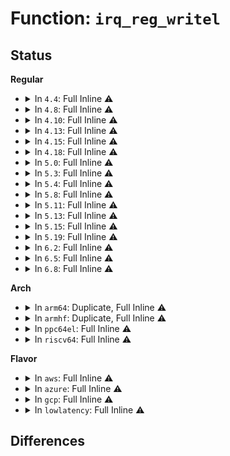 # Function: <code>irq_reg_writel</code>

## Status
<b>Regular</b>
<ul>
<li>
<details>
<summary>In <code>4.4</code>: Full Inline ⚠️</summary>

**Collision:** Unique Static

**Inline:** Full

**Transformation:** False

**Instances:**

```
In kernel/irq/generic-chip.c (ffffffff810df072)
Location: include/linux/irq.h:919
Inline: True
Inline callers:
  - kernel/irq/generic-chip.c:irq_gc_mask_set_bit
  - kernel/irq/generic-chip.c:irq_gc_mask_clr_bit
  - kernel/irq/generic-chip.c:irq_gc_ack_set_bit
  - kernel/irq/generic-chip.c:irq_gc_mask_disable_reg
  - kernel/irq/generic-chip.c:irq_gc_unmask_enable_reg
  - kernel/irq/generic-chip.c:irq_gc_ack_clr_bit
  - kernel/irq/generic-chip.c:irq_gc_mask_disable_reg_and_ack
  - kernel/irq/generic-chip.c:irq_gc_mask_disable_reg_and_ack
  - kernel/irq/generic-chip.c:irq_gc_eoi
```
</details>
</li>
<li>
<details>
<summary>In <code>4.8</code>: Full Inline ⚠️</summary>

**Collision:** Unique Static

**Inline:** Full

**Transformation:** False

**Instances:**

```
In kernel/irq/generic-chip.c (ffffffff810e55d0)
Location: include/linux/irq.h:958
Inline: True
Inline callers:
  - kernel/irq/generic-chip.c:irq_gc_eoi
  - kernel/irq/generic-chip.c:irq_gc_mask_disable_reg_and_ack
  - kernel/irq/generic-chip.c:irq_gc_mask_disable_reg_and_ack
  - kernel/irq/generic-chip.c:irq_gc_ack_clr_bit
  - kernel/irq/generic-chip.c:irq_gc_ack_set_bit
  - kernel/irq/generic-chip.c:irq_gc_unmask_enable_reg
  - kernel/irq/generic-chip.c:irq_gc_mask_clr_bit
  - kernel/irq/generic-chip.c:irq_gc_mask_set_bit
  - kernel/irq/generic-chip.c:irq_gc_mask_disable_reg
```
</details>
</li>
<li>
<details>
<summary>In <code>4.10</code>: Full Inline ⚠️</summary>

**Collision:** Unique Static

**Inline:** Full

**Transformation:** False

**Instances:**

```
In kernel/irq/generic-chip.c (ffffffff810ebee0)
Location: include/linux/irq.h:983
Inline: True
Inline callers:
  - kernel/irq/generic-chip.c:irq_gc_eoi
  - kernel/irq/generic-chip.c:irq_gc_mask_disable_reg_and_ack
  - kernel/irq/generic-chip.c:irq_gc_mask_disable_reg_and_ack
  - kernel/irq/generic-chip.c:irq_gc_ack_clr_bit
  - kernel/irq/generic-chip.c:irq_gc_ack_set_bit
  - kernel/irq/generic-chip.c:irq_gc_unmask_enable_reg
  - kernel/irq/generic-chip.c:irq_gc_mask_clr_bit
  - kernel/irq/generic-chip.c:irq_gc_mask_set_bit
  - kernel/irq/generic-chip.c:irq_gc_mask_disable_reg
```
</details>
</li>
<li>
<details>
<summary>In <code>4.13</code>: Full Inline ⚠️</summary>

**Collision:** Unique Static

**Inline:** Full

**Transformation:** False

**Instances:**

```
In kernel/irq/generic-chip.c (ffffffff810eb780)
Location: include/linux/irq.h:1096
Inline: True
Inline callers:
  - kernel/irq/generic-chip.c:irq_gc_eoi
  - kernel/irq/generic-chip.c:irq_gc_mask_disable_reg_and_ack
  - kernel/irq/generic-chip.c:irq_gc_mask_disable_reg_and_ack
  - kernel/irq/generic-chip.c:irq_gc_ack_clr_bit
  - kernel/irq/generic-chip.c:irq_gc_ack_set_bit
  - kernel/irq/generic-chip.c:irq_gc_unmask_enable_reg
  - kernel/irq/generic-chip.c:irq_gc_mask_clr_bit
  - kernel/irq/generic-chip.c:irq_gc_mask_set_bit
  - kernel/irq/generic-chip.c:irq_gc_mask_disable_reg
```
</details>
</li>
<li>
<details>
<summary>In <code>4.15</code>: Full Inline ⚠️</summary>

**Collision:** Unique Static

**Inline:** Full

**Transformation:** False

**Instances:**

```
In kernel/irq/generic-chip.c (ffffffff810f3cf0)
Location: include/linux/irq.h:1125
Inline: True
Inline callers:
  - kernel/irq/generic-chip.c:irq_gc_eoi
  - kernel/irq/generic-chip.c:irq_gc_mask_disable_and_ack_set
  - kernel/irq/generic-chip.c:irq_gc_mask_disable_and_ack_set
  - kernel/irq/generic-chip.c:irq_gc_ack_clr_bit
  - kernel/irq/generic-chip.c:irq_gc_ack_set_bit
  - kernel/irq/generic-chip.c:irq_gc_unmask_enable_reg
  - kernel/irq/generic-chip.c:irq_gc_mask_clr_bit
  - kernel/irq/generic-chip.c:irq_gc_mask_set_bit
  - kernel/irq/generic-chip.c:irq_gc_mask_disable_reg
```
</details>
</li>
<li>
<details>
<summary>In <code>4.18</code>: Full Inline ⚠️</summary>

**Collision:** Unique Static

**Inline:** Full

**Transformation:** False

**Instances:**

```
In kernel/irq/generic-chip.c (ffffffff810fc0e0)
Location: include/linux/irq.h:1127
Inline: True
Inline callers:
  - kernel/irq/generic-chip.c:irq_gc_eoi
  - kernel/irq/generic-chip.c:irq_gc_mask_disable_and_ack_set
  - kernel/irq/generic-chip.c:irq_gc_mask_disable_and_ack_set
  - kernel/irq/generic-chip.c:irq_gc_ack_clr_bit
  - kernel/irq/generic-chip.c:irq_gc_ack_set_bit
  - kernel/irq/generic-chip.c:irq_gc_unmask_enable_reg
  - kernel/irq/generic-chip.c:irq_gc_mask_clr_bit
  - kernel/irq/generic-chip.c:irq_gc_mask_set_bit
  - kernel/irq/generic-chip.c:irq_gc_mask_disable_reg
```
</details>
</li>
<li>
<details>
<summary>In <code>5.0</code>: Full Inline ⚠️</summary>

**Collision:** Unique Static

**Inline:** Full

**Transformation:** False

**Instances:**

```
In kernel/irq/generic-chip.c (ffffffff811078b0)
Location: include/linux/irq.h:1129
Inline: True
Inline callers:
  - kernel/irq/generic-chip.c:irq_gc_eoi
  - kernel/irq/generic-chip.c:irq_gc_mask_disable_and_ack_set
  - kernel/irq/generic-chip.c:irq_gc_mask_disable_and_ack_set
  - kernel/irq/generic-chip.c:irq_gc_ack_clr_bit
  - kernel/irq/generic-chip.c:irq_gc_ack_set_bit
  - kernel/irq/generic-chip.c:irq_gc_unmask_enable_reg
  - kernel/irq/generic-chip.c:irq_gc_mask_clr_bit
  - kernel/irq/generic-chip.c:irq_gc_mask_set_bit
  - kernel/irq/generic-chip.c:irq_gc_mask_disable_reg
```
</details>
</li>
<li>
<details>
<summary>In <code>5.3</code>: Full Inline ⚠️</summary>

**Collision:** Unique Static

**Inline:** Full

**Transformation:** False

**Instances:**

```
In kernel/irq/generic-chip.c (ffffffff81110e6b)
Location: include/linux/irq.h:1142
Inline: True
Inline callers:
  - kernel/irq/generic-chip.c:irq_gc_eoi
  - kernel/irq/generic-chip.c:irq_gc_mask_disable_and_ack_set
  - kernel/irq/generic-chip.c:irq_gc_mask_disable_and_ack_set
  - kernel/irq/generic-chip.c:irq_gc_ack_clr_bit
  - kernel/irq/generic-chip.c:irq_gc_ack_set_bit
  - kernel/irq/generic-chip.c:irq_gc_unmask_enable_reg
  - kernel/irq/generic-chip.c:irq_gc_mask_clr_bit
  - kernel/irq/generic-chip.c:irq_gc_mask_set_bit
  - kernel/irq/generic-chip.c:irq_gc_mask_disable_reg
```
</details>
</li>
<li>
<details>
<summary>In <code>5.4</code>: Full Inline ⚠️</summary>

**Collision:** Unique Static

**Inline:** Full

**Transformation:** False

**Instances:**

```
In kernel/irq/generic-chip.c (ffffffff8111d0cb)
Location: include/linux/irq.h:1160
Inline: True
Inline callers:
  - kernel/irq/generic-chip.c:irq_gc_eoi
  - kernel/irq/generic-chip.c:irq_gc_mask_disable_and_ack_set
  - kernel/irq/generic-chip.c:irq_gc_mask_disable_and_ack_set
  - kernel/irq/generic-chip.c:irq_gc_ack_clr_bit
  - kernel/irq/generic-chip.c:irq_gc_ack_set_bit
  - kernel/irq/generic-chip.c:irq_gc_unmask_enable_reg
  - kernel/irq/generic-chip.c:irq_gc_mask_clr_bit
  - kernel/irq/generic-chip.c:irq_gc_mask_set_bit
  - kernel/irq/generic-chip.c:irq_gc_mask_disable_reg
```
</details>
</li>
<li>
<details>
<summary>In <code>5.8</code>: Full Inline ⚠️</summary>

**Collision:** Unique Static

**Inline:** Full

**Transformation:** False

**Instances:**

```
In kernel/irq/generic-chip.c (ffffffff811293f8)
Location: include/linux/irq.h:1190
Inline: True
Inline callers:
  - kernel/irq/generic-chip.c:irq_gc_eoi
  - kernel/irq/generic-chip.c:irq_gc_mask_disable_and_ack_set
  - kernel/irq/generic-chip.c:irq_gc_mask_disable_and_ack_set
  - kernel/irq/generic-chip.c:irq_gc_ack_clr_bit
  - kernel/irq/generic-chip.c:irq_gc_ack_set_bit
  - kernel/irq/generic-chip.c:irq_gc_unmask_enable_reg
  - kernel/irq/generic-chip.c:irq_gc_mask_clr_bit
  - kernel/irq/generic-chip.c:irq_gc_mask_set_bit
  - kernel/irq/generic-chip.c:irq_gc_mask_disable_reg
```
</details>
</li>
<li>
<details>
<summary>In <code>5.11</code>: Full Inline ⚠️</summary>

**Collision:** Unique Static

**Inline:** Full

**Transformation:** False

**Instances:**

```
In kernel/irq/generic-chip.c (ffffffff81124cc8)
Location: include/linux/irq.h:1195
Inline: True
Inline callers:
  - kernel/irq/generic-chip.c:irq_gc_eoi
  - kernel/irq/generic-chip.c:irq_gc_mask_disable_and_ack_set
  - kernel/irq/generic-chip.c:irq_gc_mask_disable_and_ack_set
  - kernel/irq/generic-chip.c:irq_gc_ack_clr_bit
  - kernel/irq/generic-chip.c:irq_gc_ack_set_bit
  - kernel/irq/generic-chip.c:irq_gc_unmask_enable_reg
  - kernel/irq/generic-chip.c:irq_gc_mask_clr_bit
  - kernel/irq/generic-chip.c:irq_gc_mask_set_bit
  - kernel/irq/generic-chip.c:irq_gc_mask_disable_reg
```
</details>
</li>
<li>
<details>
<summary>In <code>5.13</code>: Full Inline ⚠️</summary>

**Collision:** Unique Static

**Inline:** Full

**Transformation:** False

**Instances:**

```
In kernel/irq/generic-chip.c (ffffffff81125088)
Location: include/linux/irq.h:1197
Inline: True
Inline callers:
  - kernel/irq/generic-chip.c:irq_gc_eoi
  - kernel/irq/generic-chip.c:irq_gc_mask_disable_and_ack_set
  - kernel/irq/generic-chip.c:irq_gc_mask_disable_and_ack_set
  - kernel/irq/generic-chip.c:irq_gc_ack_clr_bit
  - kernel/irq/generic-chip.c:irq_gc_ack_set_bit
  - kernel/irq/generic-chip.c:irq_gc_unmask_enable_reg
  - kernel/irq/generic-chip.c:irq_gc_mask_clr_bit
  - kernel/irq/generic-chip.c:irq_gc_mask_set_bit
  - kernel/irq/generic-chip.c:irq_gc_mask_disable_reg
```
</details>
</li>
<li>
<details>
<summary>In <code>5.15</code>: Full Inline ⚠️</summary>

**Collision:** Unique Static

**Inline:** Full

**Transformation:** False

**Instances:**

```
In kernel/irq/generic-chip.c (ffffffff81145728)
Location: include/linux/irq.h:1199
Inline: True
Inline callers:
  - kernel/irq/generic-chip.c:irq_gc_eoi
  - kernel/irq/generic-chip.c:irq_gc_mask_disable_and_ack_set
  - kernel/irq/generic-chip.c:irq_gc_mask_disable_and_ack_set
  - kernel/irq/generic-chip.c:irq_gc_ack_clr_bit
  - kernel/irq/generic-chip.c:irq_gc_ack_set_bit
  - kernel/irq/generic-chip.c:irq_gc_unmask_enable_reg
  - kernel/irq/generic-chip.c:irq_gc_mask_clr_bit
  - kernel/irq/generic-chip.c:irq_gc_mask_set_bit
  - kernel/irq/generic-chip.c:irq_gc_mask_disable_reg
```
</details>
</li>
<li>
<details>
<summary>In <code>5.19</code>: Full Inline ⚠️</summary>

**Collision:** Unique Static

**Inline:** Full

**Transformation:** False

**Instances:**

```
In kernel/irq/generic-chip.c (ffffffff81169827)
Location: include/linux/irq.h:1203
Inline: True
Inline callers:
  - kernel/irq/generic-chip.c:irq_gc_eoi
  - kernel/irq/generic-chip.c:irq_gc_mask_disable_and_ack_set
  - kernel/irq/generic-chip.c:irq_gc_mask_disable_and_ack_set
  - kernel/irq/generic-chip.c:irq_gc_ack_clr_bit
  - kernel/irq/generic-chip.c:irq_gc_ack_set_bit
  - kernel/irq/generic-chip.c:irq_gc_unmask_enable_reg
  - kernel/irq/generic-chip.c:irq_gc_mask_clr_bit
  - kernel/irq/generic-chip.c:irq_gc_mask_set_bit
  - kernel/irq/generic-chip.c:irq_gc_mask_disable_reg
```
</details>
</li>
<li>
<details>
<summary>In <code>6.2</code>: Full Inline ⚠️</summary>

**Collision:** Unique Static

**Inline:** Full

**Transformation:** False

**Instances:**

```
In kernel/irq/generic-chip.c (ffffffff8119e187)
Location: include/linux/irq.h:1220
Inline: True
Inline callers:
  - kernel/irq/generic-chip.c:irq_gc_eoi
  - kernel/irq/generic-chip.c:irq_gc_mask_disable_and_ack_set
  - kernel/irq/generic-chip.c:irq_gc_mask_disable_and_ack_set
  - kernel/irq/generic-chip.c:irq_gc_ack_clr_bit
  - kernel/irq/generic-chip.c:irq_gc_ack_set_bit
  - kernel/irq/generic-chip.c:irq_gc_unmask_enable_reg
  - kernel/irq/generic-chip.c:irq_gc_mask_clr_bit
  - kernel/irq/generic-chip.c:irq_gc_mask_set_bit
  - kernel/irq/generic-chip.c:irq_gc_mask_disable_reg
```
</details>
</li>
<li>
<details>
<summary>In <code>6.5</code>: Full Inline ⚠️</summary>

**Collision:** Unique Static

**Inline:** Full

**Transformation:** False

**Instances:**

```
In kernel/irq/generic-chip.c (ffffffff811b0027)
Location: include/linux/irq.h:1233
Inline: True
Inline callers:
  - kernel/irq/generic-chip.c:irq_gc_eoi
  - kernel/irq/generic-chip.c:irq_gc_mask_disable_and_ack_set
  - kernel/irq/generic-chip.c:irq_gc_mask_disable_and_ack_set
  - kernel/irq/generic-chip.c:irq_gc_ack_clr_bit
  - kernel/irq/generic-chip.c:irq_gc_ack_set_bit
  - kernel/irq/generic-chip.c:irq_gc_unmask_enable_reg
  - kernel/irq/generic-chip.c:irq_gc_mask_clr_bit
  - kernel/irq/generic-chip.c:irq_gc_mask_set_bit
  - kernel/irq/generic-chip.c:irq_gc_mask_disable_reg
```
</details>
</li>
<li>
<details>
<summary>In <code>6.8</code>: Full Inline ⚠️</summary>

**Collision:** Unique Static

**Inline:** Full

**Transformation:** False

**Instances:**

```
In kernel/irq/generic-chip.c (ffffffff811bfd57)
Location: include/linux/irq.h:1215
Inline: True
Inline callers:
  - kernel/irq/generic-chip.c:irq_gc_eoi
  - kernel/irq/generic-chip.c:irq_gc_mask_disable_and_ack_set
  - kernel/irq/generic-chip.c:irq_gc_mask_disable_and_ack_set
  - kernel/irq/generic-chip.c:irq_gc_ack_clr_bit
  - kernel/irq/generic-chip.c:irq_gc_ack_set_bit
  - kernel/irq/generic-chip.c:irq_gc_unmask_enable_reg
  - kernel/irq/generic-chip.c:irq_gc_mask_clr_bit
  - kernel/irq/generic-chip.c:irq_gc_mask_set_bit
  - kernel/irq/generic-chip.c:irq_gc_mask_disable_reg
```
</details>
</li>
</ul>
<b>Arch</b>
<ul>
<li>
<details>
<summary>In <code>arm64</code>: Duplicate, Full Inline ⚠️</summary>

**Collision:** Static Duplication

**Inline:** Full

**Transformation:** False

**Instances:**

```
In kernel/irq/generic-chip.c (ffff800010181e60)
Location: include/linux/irq.h:1160
Inline: True
Inline callers:
  - kernel/irq/generic-chip.c:irq_gc_eoi
  - kernel/irq/generic-chip.c:irq_gc_mask_disable_and_ack_set
  - kernel/irq/generic-chip.c:irq_gc_mask_disable_and_ack_set
  - kernel/irq/generic-chip.c:irq_gc_ack_clr_bit
  - kernel/irq/generic-chip.c:irq_gc_ack_set_bit
  - kernel/irq/generic-chip.c:irq_gc_unmask_enable_reg
  - kernel/irq/generic-chip.c:irq_gc_mask_clr_bit
  - kernel/irq/generic-chip.c:irq_gc_mask_set_bit
  - kernel/irq/generic-chip.c:irq_gc_mask_disable_reg
```
```
In drivers/irqchip/irq-sunxi-nmi.c (ffff800011471310)
Location: include/linux/irq.h:1160
Inline: True
Inline callers:
  - drivers/irqchip/irq-sunxi-nmi.c:sunxi_sc_nmi_irq_init
  - drivers/irqchip/irq-sunxi-nmi.c:sunxi_sc_nmi_irq_init
  - drivers/irqchip/irq-sunxi-nmi.c:sunxi_sc_nmi_set_type
```
```
In drivers/irqchip/irq-brcmstb-l2.c (ffff800010677570)
Location: include/linux/irq.h:1160
Inline: True
Inline callers:
  - drivers/irqchip/irq-brcmstb-l2.c:brcmstb_l2_intc_resume
  - drivers/irqchip/irq-brcmstb-l2.c:brcmstb_l2_intc_resume
  - drivers/irqchip/irq-brcmstb-l2.c:brcmstb_l2_intc_resume
  - drivers/irqchip/irq-brcmstb-l2.c:brcmstb_l2_intc_suspend
  - drivers/irqchip/irq-brcmstb-l2.c:brcmstb_l2_intc_suspend
  - drivers/irqchip/irq-brcmstb-l2.c:brcmstb_l2_mask_and_ack
  - drivers/irqchip/irq-brcmstb-l2.c:brcmstb_l2_mask_and_ack
```
```
In drivers/pinctrl/pinctrl-rockchip.c (ffff80001069829c)
Location: include/linux/irq.h:1160
Inline: True
Inline callers:
  - drivers/pinctrl/pinctrl-rockchip.c:rockchip_irq_resume
  - drivers/pinctrl/pinctrl-rockchip.c:rockchip_irq_suspend
```
</details>
</li>
<li>
<details>
<summary>In <code>armhf</code>: Duplicate, Full Inline ⚠️</summary>

**Collision:** Static Duplication

**Inline:** Full

**Transformation:** False

**Instances:**

```
In kernel/irq/generic-chip.c (c03d173c)
Location: include/linux/irq.h:1160
Inline: True
Inline callers:
  - kernel/irq/generic-chip.c:irq_gc_eoi
  - kernel/irq/generic-chip.c:irq_gc_mask_disable_and_ack_set
  - kernel/irq/generic-chip.c:irq_gc_mask_disable_and_ack_set
  - kernel/irq/generic-chip.c:irq_gc_ack_clr_bit
  - kernel/irq/generic-chip.c:irq_gc_ack_set_bit
  - kernel/irq/generic-chip.c:irq_gc_unmask_enable_reg
  - kernel/irq/generic-chip.c:irq_gc_mask_clr_bit
  - kernel/irq/generic-chip.c:irq_gc_mask_set_bit
  - kernel/irq/generic-chip.c:irq_gc_mask_disable_reg
```
```
In drivers/pinctrl/pinctrl-rockchip.c (c083b0e8)
Location: include/linux/irq.h:1160
Inline: True
Inline callers:
  - drivers/pinctrl/pinctrl-rockchip.c:rockchip_irq_resume
  - drivers/pinctrl/pinctrl-rockchip.c:rockchip_irq_suspend
```
</details>
</li>
<li>
<details>
<summary>In <code>ppc64el</code>: Full Inline ⚠️</summary>

**Collision:** Unique Static

**Inline:** Full

**Transformation:** False

**Instances:**

```
In kernel/irq/generic-chip.c (c0000000001dd1f8)
Location: include/linux/irq.h:1160
Inline: True
Inline callers:
  - kernel/irq/generic-chip.c:irq_gc_eoi
  - kernel/irq/generic-chip.c:irq_gc_eoi
  - kernel/irq/generic-chip.c:irq_gc_mask_disable_and_ack_set
  - kernel/irq/generic-chip.c:irq_gc_mask_disable_and_ack_set
  - kernel/irq/generic-chip.c:irq_gc_mask_disable_and_ack_set
  - kernel/irq/generic-chip.c:irq_gc_mask_disable_and_ack_set
  - kernel/irq/generic-chip.c:irq_gc_ack_clr_bit
  - kernel/irq/generic-chip.c:irq_gc_ack_clr_bit
  - kernel/irq/generic-chip.c:irq_gc_ack_set_bit
  - kernel/irq/generic-chip.c:irq_gc_ack_set_bit
  - kernel/irq/generic-chip.c:irq_gc_unmask_enable_reg
  - kernel/irq/generic-chip.c:irq_gc_unmask_enable_reg
  - kernel/irq/generic-chip.c:irq_gc_mask_clr_bit
  - kernel/irq/generic-chip.c:irq_gc_mask_clr_bit
  - kernel/irq/generic-chip.c:irq_gc_mask_set_bit
  - kernel/irq/generic-chip.c:irq_gc_mask_set_bit
  - kernel/irq/generic-chip.c:irq_gc_mask_disable_reg
  - kernel/irq/generic-chip.c:irq_gc_mask_disable_reg
```
</details>
</li>
<li>
<details>
<summary>In <code>riscv64</code>: Full Inline ⚠️</summary>

**Collision:** Unique Static

**Inline:** Full

**Transformation:** False

**Instances:**

```
In kernel/irq/generic-chip.c (ffffffe000119c08)
Location: include/linux/irq.h:1160
Inline: True
Inline callers:
  - kernel/irq/generic-chip.c:irq_gc_eoi
  - kernel/irq/generic-chip.c:irq_gc_eoi
  - kernel/irq/generic-chip.c:irq_gc_mask_disable_and_ack_set
  - kernel/irq/generic-chip.c:irq_gc_mask_disable_and_ack_set
  - kernel/irq/generic-chip.c:irq_gc_mask_disable_and_ack_set
  - kernel/irq/generic-chip.c:irq_gc_mask_disable_and_ack_set
  - kernel/irq/generic-chip.c:irq_gc_ack_clr_bit
  - kernel/irq/generic-chip.c:irq_gc_ack_clr_bit
  - kernel/irq/generic-chip.c:irq_gc_ack_set_bit
  - kernel/irq/generic-chip.c:irq_gc_ack_set_bit
  - kernel/irq/generic-chip.c:irq_gc_unmask_enable_reg
  - kernel/irq/generic-chip.c:irq_gc_unmask_enable_reg
  - kernel/irq/generic-chip.c:irq_gc_mask_clr_bit
  - kernel/irq/generic-chip.c:irq_gc_mask_clr_bit
  - kernel/irq/generic-chip.c:irq_gc_mask_set_bit
  - kernel/irq/generic-chip.c:irq_gc_mask_set_bit
  - kernel/irq/generic-chip.c:irq_gc_mask_disable_reg
  - kernel/irq/generic-chip.c:irq_gc_mask_disable_reg
```
</details>
</li>
</ul>
<b>Flavor</b>
<ul>
<li>
<details>
<summary>In <code>aws</code>: Full Inline ⚠️</summary>

**Collision:** Unique Static

**Inline:** Full

**Transformation:** False

**Instances:**

```
In kernel/irq/generic-chip.c (ffffffff811156ab)
Location: include/linux/irq.h:1160
Inline: True
Inline callers:
  - kernel/irq/generic-chip.c:irq_gc_eoi
  - kernel/irq/generic-chip.c:irq_gc_mask_disable_and_ack_set
  - kernel/irq/generic-chip.c:irq_gc_mask_disable_and_ack_set
  - kernel/irq/generic-chip.c:irq_gc_ack_clr_bit
  - kernel/irq/generic-chip.c:irq_gc_ack_set_bit
  - kernel/irq/generic-chip.c:irq_gc_unmask_enable_reg
  - kernel/irq/generic-chip.c:irq_gc_mask_clr_bit
  - kernel/irq/generic-chip.c:irq_gc_mask_set_bit
  - kernel/irq/generic-chip.c:irq_gc_mask_disable_reg
```
</details>
</li>
<li>
<details>
<summary>In <code>azure</code>: Full Inline ⚠️</summary>

**Collision:** Unique Static

**Inline:** Full

**Transformation:** False

**Instances:**

```
In kernel/irq/generic-chip.c (ffffffff811063bb)
Location: include/linux/irq.h:1160
Inline: True
Inline callers:
  - kernel/irq/generic-chip.c:irq_gc_eoi
  - kernel/irq/generic-chip.c:irq_gc_mask_disable_and_ack_set
  - kernel/irq/generic-chip.c:irq_gc_mask_disable_and_ack_set
  - kernel/irq/generic-chip.c:irq_gc_ack_clr_bit
  - kernel/irq/generic-chip.c:irq_gc_ack_set_bit
  - kernel/irq/generic-chip.c:irq_gc_unmask_enable_reg
  - kernel/irq/generic-chip.c:irq_gc_mask_clr_bit
  - kernel/irq/generic-chip.c:irq_gc_mask_set_bit
  - kernel/irq/generic-chip.c:irq_gc_mask_disable_reg
```
</details>
</li>
<li>
<details>
<summary>In <code>gcp</code>: Full Inline ⚠️</summary>

**Collision:** Unique Static

**Inline:** Full

**Transformation:** False

**Instances:**

```
In kernel/irq/generic-chip.c (ffffffff8111359b)
Location: include/linux/irq.h:1160
Inline: True
Inline callers:
  - kernel/irq/generic-chip.c:irq_gc_eoi
  - kernel/irq/generic-chip.c:irq_gc_mask_disable_and_ack_set
  - kernel/irq/generic-chip.c:irq_gc_mask_disable_and_ack_set
  - kernel/irq/generic-chip.c:irq_gc_ack_clr_bit
  - kernel/irq/generic-chip.c:irq_gc_ack_set_bit
  - kernel/irq/generic-chip.c:irq_gc_unmask_enable_reg
  - kernel/irq/generic-chip.c:irq_gc_mask_clr_bit
  - kernel/irq/generic-chip.c:irq_gc_mask_set_bit
  - kernel/irq/generic-chip.c:irq_gc_mask_disable_reg
```
</details>
</li>
<li>
<details>
<summary>In <code>lowlatency</code>: Full Inline ⚠️</summary>

**Collision:** Unique Static

**Inline:** Full

**Transformation:** False

**Instances:**

```
In kernel/irq/generic-chip.c (ffffffff8111ebeb)
Location: include/linux/irq.h:1160
Inline: True
Inline callers:
  - kernel/irq/generic-chip.c:irq_gc_eoi
  - kernel/irq/generic-chip.c:irq_gc_mask_disable_and_ack_set
  - kernel/irq/generic-chip.c:irq_gc_mask_disable_and_ack_set
  - kernel/irq/generic-chip.c:irq_gc_ack_clr_bit
  - kernel/irq/generic-chip.c:irq_gc_ack_set_bit
  - kernel/irq/generic-chip.c:irq_gc_unmask_enable_reg
  - kernel/irq/generic-chip.c:irq_gc_mask_clr_bit
  - kernel/irq/generic-chip.c:irq_gc_mask_set_bit
  - kernel/irq/generic-chip.c:irq_gc_mask_disable_reg
```
</details>
</li>
</ul>

## Differences
